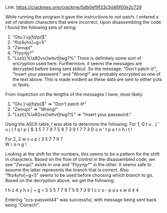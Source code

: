 Link: https://crackmes.one/crackme/5db0ef9f33c5d46f00e2c729

While running the program it gave the instructions to not patch. I entered a
set of random characters that were incorrect. Upon disassembling the code I
found the following sets of string:
  1. "Gtu.}'uj{fq!p{$"
  2. "fhz4yhx|~g=5"
  3. "Zwvup("
  4. "Ftyynjy*"
  5. "Lszl{{%\x82vx{!whvt|twg?%"
There is definitely some sort of encryption used here. Furthermore, it seems
the messages are decrypted before being sent stdout. So the message:
"Don't patch it!", "Insert your password:" and "Wrong!" are probably encrypted 
as one of the text above. This is made evident as these data are sent to either
puts or fputs.

From inspection on the lengths of the messages I have, most likely:
  1. "Gtu.}'uj{fq!p{$" 
  => "Don't patch it!"
  2. "Zwvup("
  => "Wrong!"
  3. "Lszl{{%\x82vx{!whvt|twg?%"
  => "Insert your password:"

Using the ASCII table, I was able to determine the following.
For 1, 
  G t u . } ' u j { f q ! p { $
  3 5 7 7 9 7 5 9 7 3 9 1 7 7 3
  D o n ' t   p a t c h   i t !

For 2, 
  Z w v u p (
  3 5 7 7 9 7  
  W r o n g !

Looking at the shift for the numbers, this seems to be a pattern for the shift 
in characters. Based on the flow of control in the disassembled code, we see
"Zwvup(" exists in one and "Ftyynjy*" in the other. It seems safe to assume
the latter represents the branch that is correct. Also "fhz4yhx|~g=5" seems
to be used before choosing which branch to go. Based on the decryption above, 
we get the following:

f h z 4 y h x | ~ g = 5
3 5 7 7 9 7 5 9 7 3 9 1
c c s - p a s s w d 4 4

Entering "ccs-passwd44" was successful, with message being sent back being 
"Correct!".